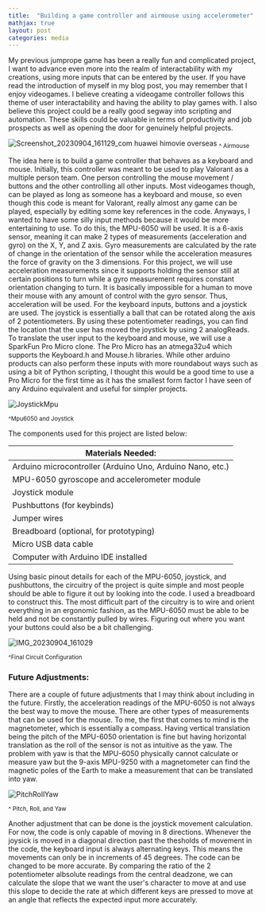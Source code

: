 ```yaml
---
title:  "Building a game controller and airmouse using accelerometer"
mathjax: true
layout: post
categories: media
---
```


My previous jumprope game has been a really fun and complicated project, I want to advance even more into the realm of interactability with my creations,
using more inputs that can be entered by the user. If you have read the introduction of myself in my blog post, you may remember that I enjoy videogames. I believe creating a videogame controller
follows this theme of user interactability and having the ability to play games with. I also believe this project could be a really good
segway into scripting and automation. These skills could be valuable in terms of productivity and job prospects as well as opening the door for 
genuinely helpful projects.

![Screenshot_20230904_161129_com huawei himovie overseas](https://github.com/vincentkwok21/vincentkwok21.github.io/assets/137122312/ca13a519-6418-4d65-87ca-999774b6d8e4)
<sub>^ Airmouse</sub>

The idea here is to build a game controller that behaves as a keyboard and mouse. Initially, this controller was meant to be 
used to play Valorant as a multiple person team. One person controlling the mouse movement / buttons and the other controlling all other inputs. Most videogames though,
can be played as long as someone has a keyboard and mouse, so even though this code is meant for Valorant, really almost any game can be played,
especially by editing some key references in the code. Anyways, I wanted to have some silly input methods because it would be more entertaining to use. To do this,
the MPU-6050 will be used. It is a 6-axis sensor, meaning it can make 2 types of measurements (acceleration and gyro) on the X, Y, and Z axis. Gyro measurements are calculated by the rate of change in the orientation of the sensor while the
acceleration measures the force of gravity on the 3 dimensions. For this project, we will use acceleration measurements since it supports holding the sensor still at certain positions to turn while a gyro measurement requires constant orientation changing to turn. It is basically impossible for a human to
move their mouse with any amount of control with the gyro sensor. Thus, acceleration will be used. For the keyboard inputs, buttons and 
a joystick are used. The joystick is essentially a ball that can be rotated along the axis of 2 potentiometers. By using these potentiometer
readings, you can find the location that the user has moved the joystick by using 2 analogReads. To translate the user input to the keyboard and mouse, we will use a
SparkFun Pro Micro clone. The Pro Micro has an atmega32u4 which supports the Keyboard.h and Mouse.h libraries. While other arduino products can also perform these inputs with more roundabout ways such as using a bit of Python scripting,
I thought this would be a good time to use a Pro Micro for the first time as it has the smallest form factor I have seen of any Arduino equivalent and useful for simpler projects.

![JoystickMpu](https://github.com/vincentkwok21/vincentkwok21.github.io/assets/137122312/b15800a5-acaa-476c-95bb-4e090a1920ef)

<sub>^Mpu6050 and Joystick</sub>

The components used for this project are listed below:

| Materials Needed:      |
| ----------- |
| Arduino microcontroller (Arduino Uno, Arduino Nano, etc.)      |
| MPU-6050 gyroscope and accelerometer module   |
| Joystick module   |
| Pushbuttons (for keybinds)   |
| Jumper wires   |
| Breadboard (optional, for prototyping)  |
| Micro USB data cable  |
| Computer with Arduino IDE installed  |

Using basic pinout details for each of the MPU-6050, joystick, and pushbuttons, the circuitry of the project is quite simple and most people should be able to figure it out by looking into the code.
I used a breadboard to construct this. The most difficult part of the circuitry is to wire and orient everything in an ergonomic fashion, as the MPU-6050 must be able to be held and not be constantly pulled by
wires. Figuring out where you want your buttons could also be a bit challenging.

![IMG_20230904_161029](https://github.com/vincentkwok21/vincentkwok21.github.io/assets/137122312/2e38936d-ab49-4e09-807a-d902c8a33bdb)

<sub>^Final Circuit Configuration </sub>

### Future Adjustments:
 There are a couple of future adjustments that I may think about including in the future. Firstly, the acceleration readings of the MPU-6050 is not always the best way to move the mouse. There are other types of measurements that can be used for the mouse. To me, the first that comes to mind is the magnetometer, which is essentially a compass. Having vertical translation being the pitch of the MPU-6050 orientation is fine but having horizontal translation as the roll of the sensor is not as intuitive as the yaw. The problem with yaw is that the MPU-6050 physically cannot calculate or measure yaw but the 9-axis MPU-9250 with a magnetometer can find the magnetic poles of the Earth to make a measurement that can be translated into yaw. 
 
 ![PitchRollYaw](https://github.com/vincentkwok21/vincentkwok21.github.io/assets/137122312/77172fa7-a8e7-477f-9cec-bdcbdb2606f8)

 <sub>^ Pitch, Roll, and Yaw</sub>

Another adjustment that can be done is the joystick movement calculation. For now, the code is only capable of  moving in 8 directions. Whenever the joysick is moved in a diagonal direction past the thesholds of movement in the code, the keyboard input is always alternating keys. This means the movements can only be in increments of 45 degrees. The code can be changed to be more accurate. By comparing the ratio of the 2 potentiometer albsolute readings from the central deadzone, we can calculate the slope that we want the user's character to move at and use this slope to decide the rate at which different keys are pressed to move at an angle that reflects the expected input more accurately.

